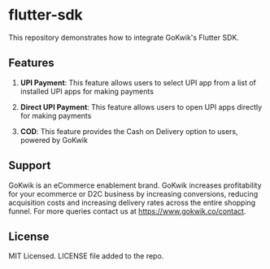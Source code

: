 # flutter-sdk

This repository demonstrates how to integrate GoKwik's Flutter SDK.

## Features

1. **UPI Payment**: This feature allows users to select UPI app from a list of installed UPI apps for making payments

2. **Direct UPI Payment**: This feature allows users to open UPI apps directly for making payments

3. **COD**: This feature provides the Cash on Delivery option to users, powered by GoKwik

## Support

GoKwik is an eCommerce enablement brand. GoKwik increases profitability for your ecommerce or D2C business by increasing conversions, reducing acquisition costs and increasing delivery rates across the entire shopping funnel. For more queries contact us at https://www.gokwik.co/contact.

## License

MIT Licensed. LICENSE file added to the repo.
